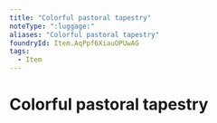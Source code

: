 ```yaml
---
title: "Colorful pastoral tapestry"
noteType: ":luggage:"
aliases: "Colorful pastoral tapestry"
foundryId: Item.AqPpf6XiauOPUwAG
tags:
  - Item
---
```


# Colorful pastoral tapestry
